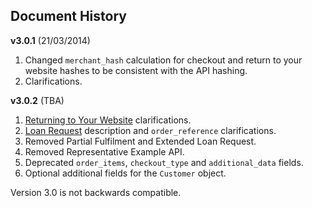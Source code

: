 ## Document History

**v3.0.1** (21/03/2014)

1. Changed `merchant_hash` calculation for checkout and return to your website
   hashes to be consistent with the API hashing.
1. Clarifications.

**v3.0.2** (TBA)

1. [Returning to Your Website](#returning-to-your-website) clarifications.
1. [Loan Request](#loan-request) description and `order_reference`
   clarifications.
1. Removed Partial Fulfilment and Extended Loan Request.
1. Removed Representative Example API.
1. Deprecated `order_items`, `checkout_type` and `additional_data` fields.
1. Optional additional fields for the `Customer` object.

Version 3.0 is not backwards compatible.
